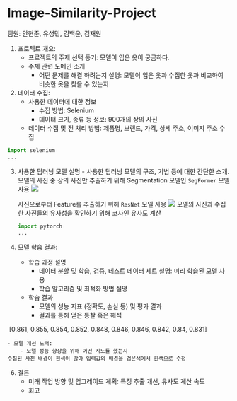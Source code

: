 # Image-Similarity-Project

팀원: 안현준, 유성민, 김백운, 김재원

1. 프로젝트  개요:
    - 프로젝트의 주제 선택 동기: 모델이 입은 옷이 궁금하다.
    - 주제 관련  도메인 소개
        - 어떤 문제를 해결 하려는지 설명: 모델이 입은 옷과 수집한 옷과 비교하여 비슷한 옷을 찾을 수 있는지
2. 데이터 수집:
    - 사용한 데이터에 대한 정보
	    - 수집 방법: Selenium
	    - 데이터 크기, 종류 등 정보: 900개의 상의 사진
    - 데이터 수집 및 전 처리 방법: 제품명, 브랜드, 가격, 상세 주소, 이미지 주소 수집

```python
import selenium
...
```

3. 사용한 딥러닝 모델 설명
	    - 사용한 딥러닝 모델의 구조, 기법 등에 대한 간단한 소개.  
   모델의 사진 중 상의 사진만 추출하기 위해 Segmentation 모델인 `SegFormer` 모델 사용
   <image src='https://huggingface.co/datasets/huggingface/documentation-images/resolve/main/segformer_architecture.png'>

   사진으로부터 Feature를 추출하기 위해 `ResNet` 모델 사용
   <image src='https://img1.daumcdn.net/thumb/R1280x0/?scode=mtistory2&fname=https%3A%2F%2Fblog.kakaocdn.net%2Fdn%2FdWvmSt%2Fbtq8HUxeGbt%2FRYjh295Vsf1UTixT1xsKNk%2Fimg.png'>
   모델의 사진과 수집한 사진들의 유사성을 확인하기 위해 코사인 유사도 계산

   ```python
   import pytorch
   ...
   ```   
	   
5. 모델 학습 결과:
	 - 학습 과정 설명
		- 데이터 분할 및 학습, 검증, 테스트 데이터 세트 설명: 미리 학습된 모델 사용
		- 학습 알고리즘 및 최적화 방법 설명
	- 학습 결과
		- 모델의 성능 지표 (정확도, 손실 등) 및 평가 결과
		- 결과를 통해 얻은 통찰 혹은 해석

![]()
[0.861, 0.855, 0.854, 0.852, 0.848, 0.846, 0.846, 0.842, 0.84, 0.831]

	- 모델 개선 노력:
		- 모델 성능 향상을 위해 어떤 시도를 했는지
  	수집된 사진 배경이 흰색이 많아 입력값의 배경을 검은색에서 흰색으로 수정
  
  
		
6. 결론
	- 미래 작업 방향 및 업그레이드 계획: 특징 추출 개선, 유사도 계산 속도
	- 회고
